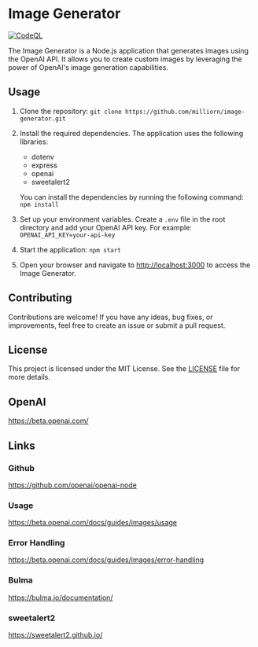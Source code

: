 # Image Generator

[![CodeQL](https://github.com/milliorn/image-generator/actions/workflows/github-code-scanning/codeql/badge.svg)](https://github.com/milliorn/image-generator/actions/workflows/github-code-scanning/codeql)

The Image Generator is a Node.js application that generates images using the OpenAI API. It allows you to create custom images by leveraging the power of OpenAI's image generation capabilities.

## Usage

1. Clone the repository: `git clone https://github.com/milliorn/image-generator.git`

2. Install the required dependencies. The application uses the following libraries:

   - dotenv
   - express
   - openai
   - sweetalert2
   
   You can install the dependencies by running the following command: `npm install`
3. Set up your environment variables. Create a `.env` file in the root directory and add your OpenAI API key. For example: `OPENAI_API_KEY=your-api-key`
4. Start the application: `npm start`
5. Open your browser and navigate to [http://localhost:3000](http://localhost:3000) to access the Image Generator.

## Contributing

Contributions are welcome! If you have any ideas, bug fixes, or improvements, feel free to create an issue or submit a pull request.

## License

This project is licensed under the MIT License. See the [LICENSE](LICENSE) file for more details.

## OpenAI

<https://beta.openai.com/>

## Links

### Github

<https://github.com/openai/openai-node>

### Usage

<https://beta.openai.com/docs/guides/images/usage>

### Error Handling

<https://beta.openai.com/docs/guides/images/error-handling>

### Bulma

<https://bulma.io/documentation/>

### sweetalert2

<https://sweetalert2.github.io/>
